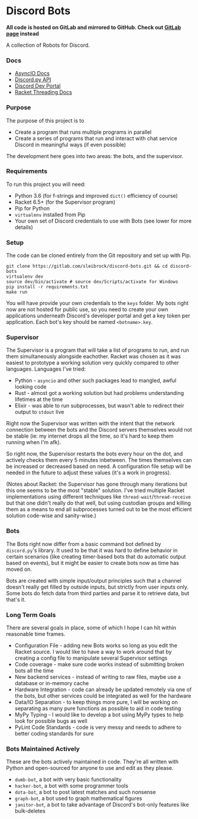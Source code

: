 Discord Bots
============

**All code is hosted on GitLab and mirrored to GitHub. Check out [GitLab page](https://gitlab.com/sleibrock/discord-bots.git) instead**

A collection of Robots for Discord.

### Docs

* [AsyncIO Docs](https://docs.python.org/3.4/library/asyncio.html)
* [Discord.py API](http://discordpy.readthedocs.io/en/latest/api.html)
* [Discord Dev Portal](https://discordapp.com/developers/docs/intro)
* [Racket Threading Docs](https://docs.racket-lang.org/reference/threads.html)

### Purpose

The purpose of this project is to

* Create a program that runs multiple programs in parallel
* Create a series of programs that run and interact with chat service Discord in meaningful ways (if even possible)

The development here goes into two areas: the bots, and the supervisor.

### Requirements

To run this project you will need:

* Python 3.6 (for f-strings and improved `dict()` efficiency of course)
* Racket 6.5+ (for the Supervisor program)
* Pip for Python
* `virtualenv` installed from Pip
* Your own set of Discord credentials to use with Bots (see lower for more details)

### Setup

The code can be cloned entirely from the Git repository and set up with Pip.

```
git clone https://gitlab.com/sleibrock/discord-bots.git && cd discord-bots
virtualenv dev
source dev/bin/activate # source dev/Scripts/activate for Windows
pip install -r requirements.txt
make run
```

You will have provide your own credentials to the `keys` folder. My bots right now are not hosted for public use, so you need to create your own applications underneath Discord's developer portal and get a key token per application. Each bot's key should be named `<botname>.key`.

### Supervisor

The Supervisor is a program that will take a list of programs to run, and run them simultaneously alongside eachother. Racket was chosen as it was easiest to prototype a working solution very quickly compared to other languages. Languages I've tried:

* Python - `asyncio` and other such packages lead to mangled, awful looking code
* Rust - almost got a working solution but had problems understanding lifetimes at the time
* Elixir - was able to run subprocesses, but wasn't able to redirect their output to `stdout` live

Right now the Supervisor was written with the intent that the network connection between the bots and the Discord servers themselves would not be stable (ie: my internet drops all the time, so it's hard to keep them running when I'm afk).

So right now, the Supervisor restarts the bots every hour on the dot, and actively checks them every 5 minutes inbetween. The times themselves can be increased or decreased based on need. A configuration file setup will be needed in the future to adjust these values (it's a work in progress).

(Notes about Racket: the Supervisor has gone through many iterations but this one seems to be the most "stable" solution. I've tried multiple Racket implementations using different techniques like `thread-wait`/`thread-receive` but that one didn't really do that well, but using custodian groups and killing them as a means to end all subprocesses turned out to be the most efficient solution code-wise and sanity-wise.)

### Bots

The Bots right now differ from a basic command bot defined by `discord.py`'s library. It used to be that it was hard to define behavior in certain scenarios (like creating timer-based bots that do automatic output based on events), but it might be easier to create bots now as time has moved on.

Bots are created with simple input/output principles such that a channel doesn't really get filled by outside inputs, but strictly from user inputs only. Some bots do fetch data from third parties and parse it to retrieve data, but that's it.

### Long Term Goals

There are several goals in place, some of which I hope I can hit within reasonable time frames.

* Configuration File - adding new Bots works so long as you edit the Racket source. I would like to have a way to work around that by creating a config file to manipulate several Supervisor settings
* Code coverage - make sure code works instead of submitting broken bots all the time
* New backend services - instead of writing to raw files, maybe use a database or in-memory cache
* Hardware Integration - code can already be updated remotely via one of the bots, but other services could be integrated as well for the hardware
* Data/IO Separation - to keep things more pure, I will be working on separating as many pure functions as possible to aid in code testing
* MyPy Typing - I would like to develop a bot using MyPy types to help look for possible bugs as well
* PyLint Code Standards - code is very messy and needs to adhere to better coding standards for sure

### Bots Maintained Actively

These are the bots actively maintained in code. They're all written with Python and open-sourced for anyone to use and edit as they please.

* `dumb-bot`, a bot with very basic functionality
* `hacker-bot`, a bot with some programmer tools
* `dota-bot`, a bot to post latest matches and such nonsense
* `graph-bot`, a bot used to graph mathematical figures
* `janitor-bot`, a bot to take advantage of Discord's bot-only features like bulk-deletes

